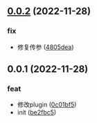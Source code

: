 ## [0.0.2](https://github.com/galaxy-s10/billd-html-webpack-plugin/compare/v0.0.1...v0.0.2) (2022-11-28)


### fix

* 修复传参 ([4805dea](https://github.com/galaxy-s10/billd-html-webpack-plugin/commit/4805dea7ca4e6b208aa86271580148fcec4dd0a5))



## 0.0.1 (2022-11-28)


### feat

* 修改plugin ([0c01bf5](https://github.com/galaxy-s10/billd-html-webpack-plugin/commit/0c01bf5111bda351ef8c6f9022006802bc705a00))
* init ([be2fbc5](https://github.com/galaxy-s10/billd-html-webpack-plugin/commit/be2fbc5678447d4e31f43f81b068506ce678431f))




